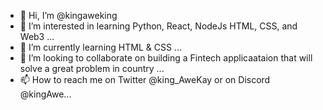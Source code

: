 - 👋 Hi, I’m @kingaweking
- 👀 I’m interested in learning Python, React, NodeJs HTML, CSS, and Web3 ...
- 🌱 I’m currently learning HTML & CSS ...
- 💞️ I’m looking to collaborate on building a Fintech applicaataion that will solve a great problem in country ...
- 📫 How to reach me on Twitter @king_AweKay or on Discord @kingAwe...

<!---
kingaweking/kingaweking is a ✨ special ✨ repository because its `README.md` (this file) appears on your GitHub profile.
You can click the Preview link to take a look at your changes.
--->
